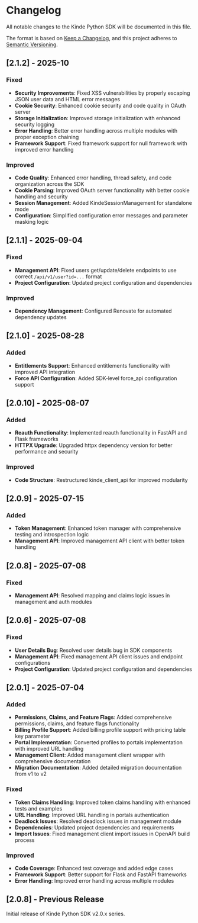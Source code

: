 # Changelog

All notable changes to the Kinde Python SDK will be documented in this file.

The format is based on [Keep a Changelog](https://keepachangelog.com/en/1.0.0/),
and this project adheres to [Semantic Versioning](https://semver.org/spec/v2.0.0.html).

## [2.1.2] - 2025-10

### Fixed
- **Security Improvements**: Fixed XSS vulnerabilities by properly escaping JSON user data and HTML error messages
- **Cookie Security**: Enhanced cookie security and code quality in OAuth server
- **Storage Initialization**: Improved storage initialization with enhanced security logging
- **Error Handling**: Better error handling across multiple modules with proper exception chaining
- **Framework Support**: Fixed framework support for null framework with improved error handling

### Improved
- **Code Quality**: Enhanced error handling, thread safety, and code organization across the SDK
- **Cookie Parsing**: Improved OAuth server functionality with better cookie handling and security
- **Session Management**: Added KindeSessionManagement for standalone mode
- **Configuration**: Simplified configuration error messages and parameter masking logic

## [2.1.1] - 2025-09-04

### Fixed
- **Management API**: Fixed users get/update/delete endpoints to use correct `/api/v1/user?id=...` format
- **Project Configuration**: Updated project configuration and dependencies

### Improved
- **Dependency Management**: Configured Renovate for automated dependency updates

## [2.1.0] - 2025-08-28

### Added
- **Entitlements Support**: Enhanced entitlements functionality with improved API integration
- **Force API Configuration**: Added SDK-level force_api configuration support

## [2.0.10] - 2025-08-07

### Added
- **Reauth Functionality**: Implemented reauth functionality in FastAPI and Flask frameworks
- **HTTPX Upgrade**: Upgraded httpx dependency version for better performance and security

### Improved
- **Code Structure**: Restructured kinde_client_api for improved modularity

## [2.0.9] - 2025-07-15

### Added
- **Token Management**: Enhanced token manager with comprehensive testing and introspection logic
- **Management API**: Improved management API client with better token handling

## [2.0.8] - 2025-07-08

### Fixed
- **Management API**: Resolved mapping and claims logic issues in management and auth modules

## [2.0.6] - 2025-07-08

### Fixed
- **User Details Bug**: Resolved user details bug in SDK components
- **Management API**: Fixed management API client issues and endpoint configurations
- **Project Configuration**: Updated project configuration and dependencies

## [2.0.1] - 2025-07-04

### Added
- **Permissions, Claims, and Feature Flags**: Added comprehensive permissions, claims, and feature flags functionality
- **Billing Profile Support**: Added billing profile support with pricing table key parameter
- **Portal Implementation**: Converted profiles to portals implementation with improved URL handling
- **Management Client**: Added management client wrapper with comprehensive documentation
- **Migration Documentation**: Added detailed migration documentation from v1 to v2

### Fixed
- **Token Claims Handling**: Improved token claims handling with enhanced tests and examples
- **URL Handling**: Improved URL handling in portals authentication
- **Deadlock Issues**: Resolved deadlock issues in management module
- **Dependencies**: Updated project dependencies and requirements
- **Import Issues**: Fixed management client import issues in OpenAPI build process

### Improved
- **Code Coverage**: Enhanced test coverage and added edge cases
- **Framework Support**: Better support for Flask and FastAPI frameworks
- **Error Handling**: Improved error handling across multiple modules

## [2.0.8] - Previous Release

Initial release of Kinde Python SDK v2.0.x series. 